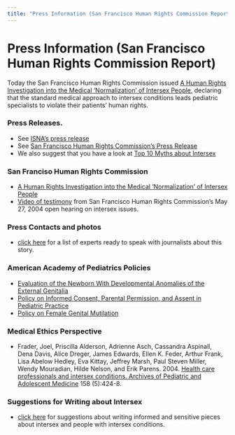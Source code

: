 ```yaml
---
title: "Press Information (San Francisco Human Rights Commission Report)"
---
```


# Press Information (San Francisco Human Rights Commission Report)

<p>Today the San Francisco Human Rights Commission issued <a href="/files/SFHRC_Intersex_Report.pdf">A Human Rights Investigation into the Medical &#8216;Normalization&#8217; of Intersex People</a>, declaring that the standard medical approach to intersex conditions leads pediatric specialists to violate their patients&#8217; human rights.  </p>


<h3>Press Releases.  </h3>

<ul>
	<li>See <a href="/node/841"><span class="caps">ISNA</span>&#8217;s press release</a></li>
	<li>See <a href="/files/SF_HRC_Press_Release.pdf">San Francisco Human Rights Commission&#8217;s Press Release</a></li>
	<li>We also suggest that you have a look at <a href="/faq/ten_myths">Top 10 Myths about Intersex</a></li>
</ul>

<h3>San Franciso Human Rights Commission  </h3>

<ul>
	<li><a href="/files/SFHRC_Intersex_Report.pdf">A Human Rights Investigation into the Medical &#8216;Normalization&#8217; of Intersex People</a></li>
	<li><a href="/videos/sf_hrc_hearing">Video of testimony</a> from San Francisco Human Rights Commission&#8217;s May 27, 2004 open hearing on intersex issues.</li>
</ul>


<h3>Press Contacts and photos  </h3>

<ul>
	<li><a href="/pressroom/sfhrc/contacts">click here</a> for a list of experts ready to speak with journalists about this story.</li>
</ul>

<h3>American Academy of Pediatrics Policies  </h3>

<ul>
	<li><a href="http://aappolicy.aappublications.org/cgi/content/full/pediatrics%3B106/1/138">Evaluation of the Newborn With Developmental Anomalies of the External Genitalia</a></li>
	<li><a href="http://aappolicy.aappublications.org/cgi/reprint/pediatrics%3B95/2/314.pdf">Policy on Informed Consent, Parental Permission, and Assent in Pediatric Practice</a></li>
	<li><a href="http://aappolicy.aappublications.org/cgi/content/abstract/pediatrics%3B102/1/153">Policy on Female Genital Mutilation</a></li>
</ul>

<h3>Medical Ethics Perspective  </h3>

<ul>
	<li>Frader, Joel, Priscilla Alderson, Adrienne Asch, Cassandra Aspinall, Dena Davis, Alice Dreger, James Edwards, Ellen K. Feder, Arthur Frank, Lisa Abelow Hedley, Eva Kittay, Jeffrey Marsh, Paul Steven Miller, Wendy Mouradian, Hilde Nelson, and Erik Parens. 2004. <a href="/pdf/Frader2004.pdf">Health care professionals and intersex conditions. Archives of Pediatric and Adolescent Medicine</a> 158 (5):424-8.</li>
</ul>

<h3>Suggestions for Writing about Intersex  </h3>

<ul>
	<li><a href="http://www.isna.org/node/977">click here</a> for suggestions about writing informed and sensitive pieces about intersex and people with intersex conditions.</li>
</ul>